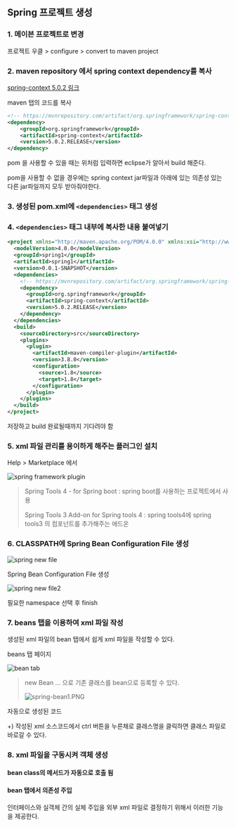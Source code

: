 ## Spring 프로젝트 생성

### 1. 메이븐 프로젝트로 변경
프로젝트 우클 > configure > convert to maven project

### 2. maven repository 에서 spring context dependency를 복사
[spring-context 5.0.2 링크](https://mvnrepository.com/artifact/org.springframework/spring-context/5.0.2.RELEASE)

maven 탭의 코드를 복사
```xml
<!-- https://mvnrepository.com/artifact/org.springframework/spring-context -->
<dependency>
    <groupId>org.springframework</groupId>
    <artifactId>spring-context</artifactId>
    <version>5.0.2.RELEASE</version>
</dependency>
```

pom 을 사용할 수 있을 때는 위처럼 입력하면 eclipse가 알아서 build 해준다.

pom을 사용할 수 없을 경우에는 spring context jar파일과 아래에 있는 의존성 있는 다른 jar파일까지 모두 받아줘야한다.

### 3. 생성된 pom.xml에 `<dependencies>` 태그 생성

### 4. `<dependencies>` 태그 내부에 복사한 내용 붙여넣기

```xml
<project xmlns="http://maven.apache.org/POM/4.0.0" xmlns:xsi="http://www.w3.org/2001/XMLSchema-instance" xsi:schemaLocation="http://maven.apache.org/POM/4.0.0 http://maven.apache.org/xsd/maven-4.0.0.xsd">
  <modelVersion>4.0.0</modelVersion>
  <groupId>spring1</groupId>
  <artifactId>spring1</artifactId>
  <version>0.0.1-SNAPSHOT</version>
  <dependencies>
    <!-- https://mvnrepository.com/artifact/org.springframework/spring-context -->
    <dependency>
      <groupId>org.springframework</groupId>
      <artifactId>spring-context</artifactId>
      <version>5.0.2.RELEASE</version>
    </dependency>
  </dependencies>
  <build>
    <sourceDirectory>src</sourceDirectory>
    <plugins>
      <plugin>
        <artifactId>maven-compiler-plugin</artifactId>
        <version>3.8.0</version>
        <configuration>
          <source>1.8</source>
          <target>1.8</target>
        </configuration>
      </plugin>
    </plugins>
  </build>
</project>
```
저장하고 build 완료될때까지 기다려야 함

### 5. xml 파일 관리를 용이하게 해주는 플러그인 설치
Help > Marketplace 에서 

![spring framework plugin](https://github.com/ette9844/writing_md/blob/master/imgs/spring-plugin.PNG?raw=true)
>Spring Tools 4 - for Spring boot : 
>spring boot를 사용하는 프로젝트에서 사용
>
>Spring Tools 3 Add-on for Spring tools 4 : 
>spring tools4에 spring tools3 의 컴포넌트를 추가해주는 애드온

### 6. CLASSPATH에 Spring Bean Configuration File 생성
![spring new file](https://github.com/ette9844/writing_md/blob/master/imgs/spring-newfile.PNG?raw=true)

Spring Bean Configuration File 생성

![spring new file2](https://github.com/ette9844/writing_md/blob/master/imgs/spring-bean3.PNG?raw=true)

필요한 namespace 선택 후 finish

### 7. beans 탭을 이용하여 xml 파일 작성

생성된 xml 파일의 bean 탭에서 쉽게 xml 파일을 작성할 수 있다.

beans 탭 페이지

![bean tab](https://github.com/ette9844/writing_md/blob/master/imgs/spring-bean2.PNG?raw=true)
>new Bean ... 으로 기존 클래스를 bean으로 등록할 수 있다.
>
>![spring-bean1.PNG](https://github.com/ette9844/writing_md/blob/master/imgs/spring-bean1.PNG?raw=true)


자동으로 생성된 코드


+) 작성된 xml 소스코드에서 ctrl 버튼을 누른채로 클래스명을 클릭하면 클래스 파일로 바로갈 수 있다.

### 8. xml 파일을 구동시켜 객체 생성

#### bean class의 메서드가 자동으로 호출 됨

#### bean 탭에서 의존성 주입


인터페이스와 실객체 간의 실체 주입을 외부 xml 파일로 결정하기 위해서 이러한 기능을 제공한다.
<!--stackedit_data:
eyJoaXN0b3J5IjpbNjQzNTQ5NjgsNTQxNzE0MjA3LC0zMDMwOD
QwMjgsLTEzNTkyMTY1ODcsMTk5ODE3NzM4NywzNTE5MzcwNzcs
LTQ0ODE1MDMzNywxMjQ2MDA1OTM1LC0xNTI3MjA1NjA2LC03Nj
g0ODA4MjRdfQ==
-->